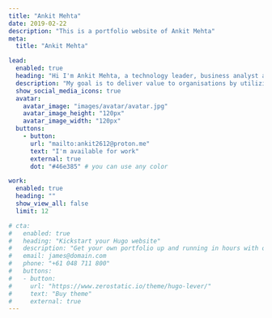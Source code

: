 ```yaml
---
title: "Ankit Mehta"
date: 2019-02-22
description: "This is a portfolio website of Ankit Mehta"
meta:
  title: "Ankit Mehta"

lead:
  enabled: true
  heading: "Hi I'm Ankit Mehta, a technology leader, business analyst and mentor."
  description: "My goal is to deliver value to organisations by utilizing my expertise in technology strategy and project management to solve complex business problems. "
  show_social_media_icons: true
  avatar:
    avatar_image: "images/avatar/avatar.jpg"
    avatar_image_height: "120px"
    avatar_image_width: "120px"
  buttons: 
    - button: 
      url: "mailto:ankit2612@proton.me"
      text: "I'm available for work"
      external: true
      dot: "#46e385" # you can use any color

work:
  enabled: true
  heading: ""
  show_view_all: false
  limit: 12

# cta:
#   enabled: true
#   heading: "Kickstart your Hugo website"
#   description: "Get your own portfolio up and running in hours with our premium template."
#   email: james@domain.com
#   phone: "+61 048 711 800"
#   buttons:
#   - button: 
#     url: "https://www.zerostatic.io/theme/hugo-lever/"
#     text: "Buy theme"
#     external: true
---
```

